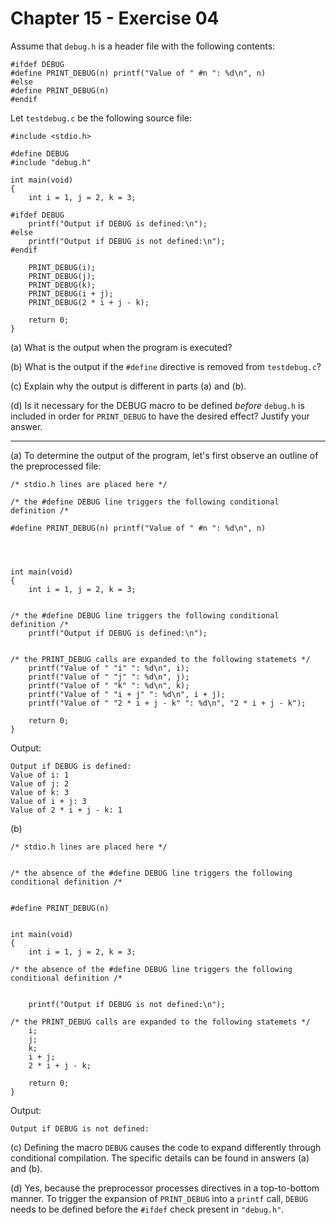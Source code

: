 # Chapter 15 - Exercise 04

Assume that `debug.h` is a header file with the following contents:

```
#ifdef DEBUG
#define PRINT_DEBUG(n) printf("Value of " #n ": %d\n", n)
#else
#define PRINT_DEBUG(n)
#endif
```

Let `testdebug.c` be the following source file:

```
#include <stdio.h>

#define DEBUG
#include "debug.h"

int main(void)
{
    int i = 1, j = 2, k = 3;

#ifdef DEBUG
    printf("Output if DEBUG is defined:\n");
#else
    printf("Output if DEBUG is not defined:\n");
#endif

    PRINT_DEBUG(i);
    PRINT_DEBUG(j);
    PRINT_DEBUG(k);
    PRINT_DEBUG(i + j);
    PRINT_DEBUG(2 * i + j - k);

    return 0;
}
```

(a)
What is the output when the program is executed?  

(b)
What is the output if the `#define` directive is removed from `testdebug.c`?  

(c)
Explain why the output is different in parts (a) and (b).  

(d)
Is it necessary for the DEBUG macro to be defined _before_ `debug.h` is included in order for `PRINT_DEBUG` to have the desired effect? Justify your answer.  

---

(a)
To determine the output of the program, let's first observe an outline of the preprocessed file:  

```
/* stdio.h lines are placed here */

/* the #define DEBUG line triggers the following conditional definition /*

#define PRINT_DEBUG(n) printf("Value of " #n ": %d\n", n)




int main(void)
{
    int i = 1, j = 2, k = 3;


/* the #define DEBUG line triggers the following conditional definition /*
    printf("Output if DEBUG is defined:\n");


/* the PRINT_DEBUG calls are expanded to the following statemets */
    printf("Value of " "i" ": %d\n", i);
    printf("Value of " "j" ": %d\n", j);
    printf("Value of " "k" ": %d\n", k);
    printf("Value of " "i + j" ": %d\n", i + j);
    printf("Value of " "2 * i + j - k" ": %d\n", "2 * i + j - k");

    return 0;
}
```

Output:
```
Output if DEBUG is defined:
Value of i: 1
Value of j: 2
Value of k: 3
Value of i + j: 3
Value of 2 * i + j - k: 1
```

(b)
```
/* stdio.h lines are placed here */


/* the absence of the #define DEBUG line triggers the following conditional definition /*


#define PRINT_DEBUG(n)


int main(void)
{
    int i = 1, j = 2, k = 3;

/* the absence of the #define DEBUG line triggers the following conditional definition /*


    printf("Output if DEBUG is not defined:\n");

/* the PRINT_DEBUG calls are expanded to the following statemets */
    i;
    j;
    k;
    i + j;
    2 * i + j - k;

    return 0;
}
```

Output:  
```
Output if DEBUG is not defined:
```

(c) 
Defining the macro `DEBUG` causes the code to expand differently through conditional compilation. The specific details can be found in answers (a) and (b).  

(d) 
Yes, because the preprocessor processes directives in a top-to-bottom manner. To trigger the expansion of `PRINT_DEBUG` into a `printf` call, `DEBUG` needs to be defined before the `#ifdef` check present in `"debug.h"`.  
